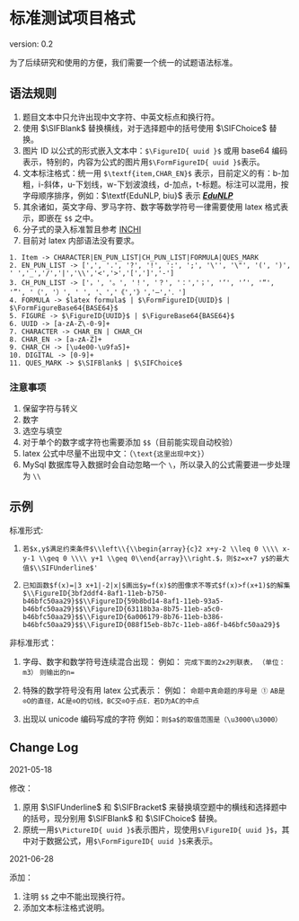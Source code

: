 # 标准测试项目格式

version: 0.2

为了后续研究和使用的方便，我们需要一个统一的试题语法标准。

## 语法规则
1. 题目文本中只允许出现中文字符、中英文标点和换行符。
2. 使用 \$\SIFBlank\$ 替换横线，对于选择题中的括号使用 \$\SIFChoice\$ 替换。
3. 图片 ID 以公式的形式嵌入文本中：`$\FigureID{ uuid }$` 或用 base64 编码表示，特别的，内容为公式的图片用`$\FormFigureID{ uuid }$`表示。
4. 文本标注格式：统一用 `$\textf{item,CHAR_EN}$` 表示，目前定义的有：b-加粗，i-斜体，u-下划线，w-下划波浪线，d-加点，t-标题。标注可以混用，按字母顺序排序，例如：$\textf{EduNLP, biu}$ 表示 <u>***EduNLP***</u>
5. 其余诸如，英文字母、罗马字符、数字等数学符号一律需要使用 latex 格式表示，即嵌在 `$$` 之中。
6. 分子式的录入标准暂且参考 [INCHI](https://zh.wikipedia.org/wiki/%E5%9B%BD%E9%99%85%E5%8C%96%E5%90%88%E7%89%A9%E6%A0%87%E8%AF%86)
7. 目前对 latex 内部语法没有要求。

```
1. Item -> CHARACTER|EN_PUN_LIST|CH_PUN_LIST|FORMULA|QUES_MARK
2. EN_PUN_LIST -> [',', '.', '?', '!', ':', ';', '\'', '\"', '(', ')', ' ','_','/','|','\\','<','>','[',']','-']
3. CH_PUN_LIST -> ['，', '。', '！', '？', '：','；', '‘', '’', '“', '”', '（', '）', ' ', '、','《','》','—','．']
4. FORMULA -> $latex formula$ | $\FormFigureID{UUID}$ | $\FormFigureBase64{BASE64}$
5. FIGURE -> $\FigureID{UUID}$ | $\FigureBase64{BASE64}$
6. UUID -> [a-zA-Z\-0-9]+
7. CHARACTER -> CHAR_EN | CHAR_CH
8. CHAR_EN -> [a-zA-Z]+
9. CHAR_CH -> [\u4e00-\u9fa5]+
10. DIGITAL -> [0-9]+
11. QUES_MARK -> $\SIFBlank$ | $\SIFChoice$
```

### 注意事项
1. 保留字符与转义
2. 数字
3. 选空与填空
4. 对于单个的数字或字符也需要添加 `$$`（目前能实现自动校验）
5. latex 公式中尽量不出现中文：（`\text{这里出现中文}`）
6. MySql 数据库导入数据时会自动忽略一个 `\`，所以录入的公式需要进一步处理为 `\\`

## 示例

标准形式:

1. `若$x,y$满足约束条件$\\left\\{\\begin{array}{c}2 x+y-2 \\leq 0 \\\\ x-y-1 \\geq 0 \\\\ y+1 \\geq 0\\end{array}\\right.$，则$z=x+7 y$的最大值$\\SIFUnderline$'`

2. `已知函数$f(x)=|3 x+1|-2|x|$画出$y=f(x)$的图像求不等式$f(x)>f(x+1)$的解集$\\FigureID{3bf2ddf4-8af1-11eb-b750-b46bfc50aa29}$$\\FigureID{59b8bd14-8af1-11eb-93a5-b46bfc50aa29}$$\\FigureID{63118b3a-8b75-11eb-a5c0-b46bfc50aa29}$$\\FigureID{6a006179-8b76-11eb-b386-b46bfc50aa29}$$\\FigureID{088f15eb-8b7c-11eb-a86f-b46bfc50aa29}$`

非标准形式：

1. 字母、数字和数学符号连续混合出现：
    例如：
    `完成下面的2x2列联表，`
    `（单位：m3）`
    `则输出的n=`
    
2. 特殊的数学符号没有用 latex 公式表示：
    例如：
    `命题中真命题的序号是 ①`
    `AB是⊙O的直径，AC是⊙O的切线，BC交⊙O于点E．若D为AC的中点`
    
3. 出现以 unicode 编码写成的字符
    例如：`则$a$的取值范围是（\u3000\u3000）`


## Change Log

2021-05-18

修改：
1. 原用 \$\SIFUnderline\$ 和 \$\SIFBracket\$ 来替换填空题中的横线和选择题中的括号，现分别用 \$\SIFBlank\$ 和 \$\SIFChoice\$ 替换。 
2. 原统一用`$\PictureID{ uuid }$`表示图片，现使用`$\FigureID{ uuid }$`，其中对于数据公式，用`$\FormFigureID{ uuid }$`来表示。

2021-06-28 
  
添加： 
1. 注明 `$$` 之中不能出现换行符。 
2. 添加文本标注格式说明。 

